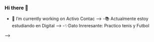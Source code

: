 ### Hi there 👋
- 🔭 I’m currently working on Activo Contac 
-->
-📚 Actualmente estoy estudiando en Digital 
-->
-✨Dato Inreresante: Practico tenis y  Futbol

-->
<!--
**LeidyYesi/LeidyYesi** is a ✨ _special_ ✨ repository because its `README.md` (this file) appears on your GitHub profile.

Here are some ideas to get you started:

- 🔭 I’m currently working on ...
- 🌱 I’m currently learning ...
- 👯 I’m looking to collaborate on ...
- 🤔 I’m looking for help with ...
- 💬 Ask me about ...
- 📫 How to reach me: ...
- 😄 Pronouns: ...
- ⚡ Fun fact: ...
-->
